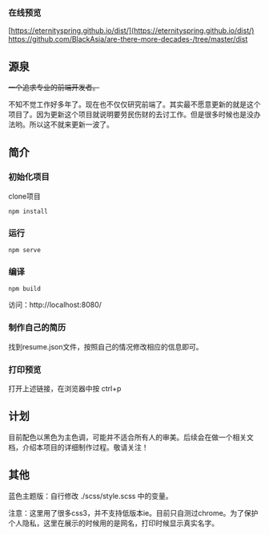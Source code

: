 ### 在线预览
[https://eternityspring.github.io/dist/](https://eternityspring.github.io/dist/)
https://github.com/BlackAsia/are-there-more-decades-/tree/master/dist
## 源泉
~~一个追求专业的前端开发者。~~

不知不觉工作好多年了。现在也不仅仅研究前端了。其实最不愿意更新的就是这个项目了。因为更新这个项目就说明要劳民伤财的去讨工作。但是很多时候也是没办法哟。所以这不就来更新一波了。
## 简介
### 初始化项目
clone项目

    npm install
### 运行
    npm serve
### 编译
    npm build
访问：http://localhost:8080/
### 制作自己的简历
找到resume.json文件，按照自己的情况修改相应的信息即可。
### 打印预览
打开上述链接，在浏览器中按
    ctrl+p
## 计划
目前配色以黑色为主色调，可能并不适合所有人的审美。后续会在做一个相关文档，介绍本项目的详细制作过程。敬请关注！
## 其他
蓝色主题版：自行修改 ./scss/style.scss 中的变量。

注意：这里用了很多css3，并不支持低版本ie。目前只自测过chrome。为了保护个人隐私，这里在展示的时候用的是网名，打印时候显示真实名字。
